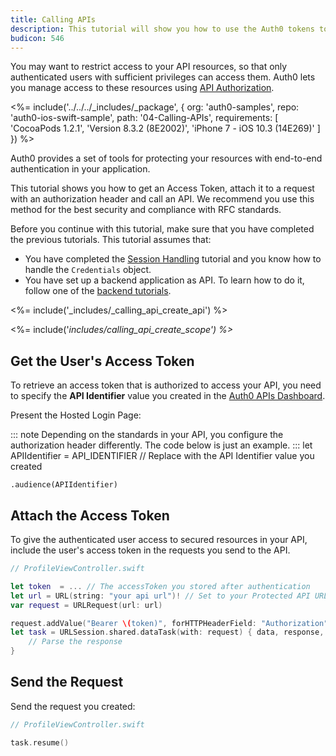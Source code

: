 ```yaml
---
title: Calling APIs
description: This tutorial will show you how to use the Auth0 tokens to make authenticated API calls.
budicon: 546
---
```


You may want to restrict access to your API resources, so that only authenticated users with sufficient privileges can access them. Auth0 lets you manage access to these resources using [API Authorization](/api-auth).

<%= include('../../../_includes/_package', {
  org: 'auth0-samples',
  repo: 'auth0-ios-swift-sample',
  path: '04-Calling-APIs',
  requirements: [
    'CocoaPods 1.2.1',
    'Version 8.3.2 (8E2002)',
    'iPhone 7 - iOS 10.3 (14E269)'
  ]
}) %>

Auth0 provides a set of tools for protecting your resources with end-to-end authentication in your application. 

This tutorial shows you how to get an Access Token, attach it to a request with an authorization header and call an API. We recommend you use this method for the best security and compliance with RFC standards. 

Before you continue with this tutorial, make sure that you have completed the previous tutorials. This tutorial assumes that:
* You have completed the [Session Handling](/quickstart/native/ios-swift/03-user-sessions) tutorial and you know how to handle the `Credentials` object.
* You have set up a backend application as API. To learn how to do it, follow one of the [backend tutorials](/quickstart/backend).

<%= include('_includes/_calling_api_create_api') %>

<%= include('_includes/_calling_api_create_scope') %>__

## Get the User's Access Token

To retrieve an access token that is authorized to access your API, you need to specify the **API Identifier** value you created in the [Auth0 APIs Dashboard](https://manage.auth0.com/#/apis).

Present the Hosted Login Page:

::: note
Depending on the standards in your API, you configure the authorization header differently. The code below is just an example.
:::
let APIIdentifier = API_IDENTIFIER // Replace with the API Identifier value you created

    .audience(APIIdentifier)
## Attach the Access Token

To give the authenticated user access to secured resources in your API, include the user's access token in the requests you send to the API.

```swift
// ProfileViewController.swift

let token  = ... // The accessToken you stored after authentication
let url = URL(string: "your api url")! // Set to your Protected API URL
var request = URLRequest(url: url)

request.addValue("Bearer \(token)", forHTTPHeaderField: "Authorization")
let task = URLSession.shared.dataTask(with: request) { data, response, error in
    // Parse the response
}
```

## Send the Request

Send the request you created:

```swift
// ProfileViewController.swift

task.resume()
```